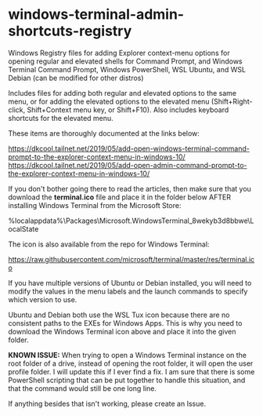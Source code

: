# windows-terminal-admin-shortcuts-registry
Windows Registry files for adding Explorer context-menu options for opening regular and elevated shells for Command Prompt, and Windows Terminal Command Prompt, Windows PowerShell, WSL Ubuntu, and WSL Debian (can be modified for other distros)

Includes files for adding both regular and elevated options to the same menu, or for adding the elevated options to the elevated menu (Shift+Right-click, Shift+Context menu key, or Shift+F10). Also includes keyboard shortcuts for the elevated menu.

These items are thoroughly documented at the links below:

https://dkcool.tailnet.net/2019/05/add-open-windows-terminal-command-prompt-to-the-explorer-context-menu-in-windows-10/
https://dkcool.tailnet.net/2019/05/add-open-admin-command-prompt-to-the-explorer-context-menu-in-windows-10/

If you don't bother going there to read the articles, then make sure that you download the **terminal.ico** file and place it in the folder below AFTER installing Windows Terminal from the Microsoft Store:

%localappdata%\Packages\Microsoft.WindowsTerminal_8wekyb3d8bbwe\LocalState

The icon is also available from the repo for Windows Terminal:

https://raw.githubusercontent.com/microsoft/terminal/master/res/terminal.ico

If you have multiple versions of Ubuntu or Debian installed, you will need to modify the values in the menu labels and the launch commands to specify which version to use.

Ubuntu and Debian both use the WSL Tux icon because there are no consistent paths to the EXEs for Windows Apps. This is why you need to download the Windows Terminal icon above and place it into the given folder.

**KNOWN ISSUE:** When trying to open a Windows Terminal instance on the root folder of a drive, instead of opening the root folder, it will open the user profile folder. I will update this if I ever find a fix. I am sure that there is some PowerShell scripting that can be put together to handle this situation, and that the command would still be one long line.

If anything besides that isn't working, please create an Issue.
